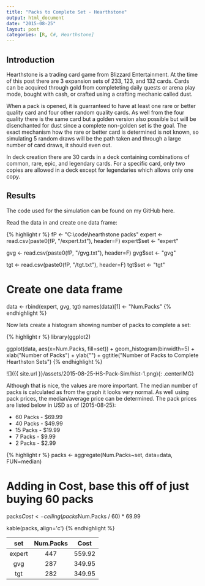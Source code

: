 ```yaml
---
title: "Packs to Complete Set - Hearthstone"
output: html_document
date: "2015-08-25"
layout: post
categories: [R, C#, Hearthstone]
---
```


## Introduction

Hearthstone is a trading card game from Blizzard Entertainment.  At the time of this post there are 3 expansion sets of 233, 123, and 132 cards.  Cards can be acquired through gold from completeting daily quests or arena play mode, bought with cash, or crafted using a crafting mechanic called dust.

When a pack is opened, it is guarranteed to have at least one rare or better quality card and four other random quality cards.  As well from the four quality there is the same card but a golden version also possible but will be disenchanted for dust since a complete non-golden set is the goal.  The exact mechanism how the rare or better card is determined is not known, so simulating 5 random draws will be the path taken and through a large number of card draws, it should even out.

In deck creation there are 30 cards in a deck containing combinations of common, rare, epic, and legendary cards.  For a specific card, only two copies are allowed in a deck except for legendaries which allows only one copy.

## Results

The code used for the simulation can be found on my GitHub here.

Read the data in and create one data frame:


{% highlight r %}
fP <- "C:\\code\\hearthstone packs"
expert <- read.csv(paste0(fP, "/expert.txt"), header=F)
expert$set <- "expert"

gvg <- read.csv(paste0(fP, "/gvg.txt"), header=F)
gvg$set <- "gvg"

tgt <- read.csv(paste0(fP, "/tgt.txt"), header=F)
tgt$set <- "tgt"

# Create one data frame
data <- rbind(expert, gvg, tgt)
names(data)[1] <- "Num.Packs"
{% endhighlight %}

Now lets create a histogram showing number of  packs to complete a set:


{% highlight r %}
library(ggplot2)

ggplot(data, aes(x=Num.Packs, fill=set)) + geom_histogram(binwidth=5) + xlab("Number of Packs") + ylab("") + 
  ggtitle("Number of Packs to Complete Hearthston Sets")
{% endhighlight %}

![]({{ site.url }}/assets/2015-08-25-HS-Pack-Sim/hist-1.png){: .centerIMG} 

Although that is nice, the values are more important.  The median number of packs is calculated as from the graph it looks very normal.  As well using pack prices, the median/average price can be determined.  The pack prices are listed below in USD as of (2015-08-25):

* 60 Packs - $69.99
* 40 Packs - $49.99
* 15 Packs - $19.99
* 7 Packs  - $9.99
* 2 Packs  - $2.99


{% highlight r %}
packs <- aggregate(Num.Packs~set, data=data, FUN=median)

# Adding in Cost, base this off of just buying 60 packs
packs$Cost <- ceiling(packs$Num.Packs / 60) * 69.99

kable(packs, align='c')
{% endhighlight %}



|  set   | Num.Packs |  Cost  |
|:------:|:---------:|:------:|
| expert |    447    | 559.92 |
|  gvg   |    287    | 349.95 |
|  tgt   |    282    | 349.95 |

